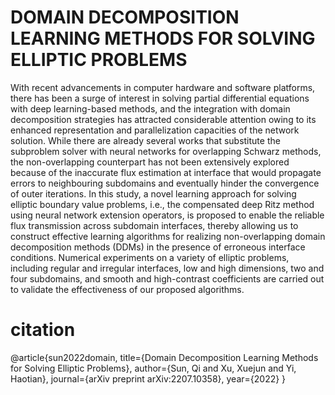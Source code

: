 # DOMAIN DECOMPOSITION LEARNING METHODS FOR SOLVING ELLIPTIC PROBLEMS
With recent advancements in computer hardware and software platforms, there has been a surge of interest in solving partial differential equations with deep learning-based methods, and the integration with domain decomposition strategies has attracted considerable attention owing to its enhanced representation and parallelization capacities of the network solution. While there are already several works that substitute the subproblem solver with neural networks for overlapping Schwarz methods, the non-overlapping counterpart has not been extensively explored because of the inaccurate flux estimation at interface that would propagate errors to neighbouring subdomains and eventually hinder the convergence of outer iterations. In this study, a novel learning approach for solving elliptic boundary value problems, i.e., the compensated deep Ritz method using neural network extension operators, is proposed to enable the reliable flux transmission across subdomain interfaces, thereby allowing us to construct effective learning algorithms for realizing non-overlapping domain decomposition methods (DDMs) in the presence of erroneous interface conditions. Numerical experiments on a variety of elliptic problems, including regular and irregular interfaces, low and high dimensions, two and four subdomains, and smooth and high-contrast coefficients are carried out to validate the effectiveness of our proposed algorithms.

# citation

@article{sun2022domain,
  title={Domain Decomposition Learning Methods for Solving Elliptic Problems},
  author={Sun, Qi and Xu, Xuejun and Yi, Haotian},
  journal={arXiv preprint arXiv:2207.10358},
  year={2022}
}

